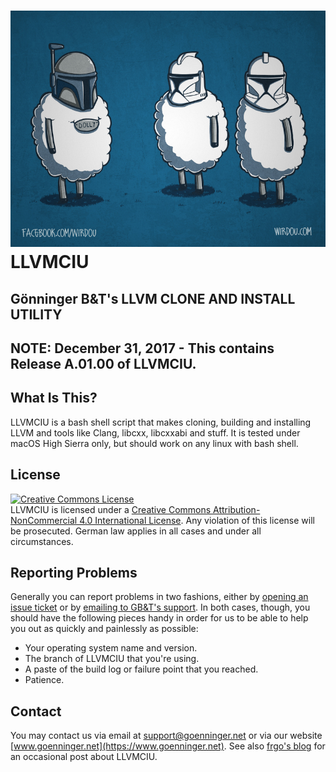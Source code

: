 # <img src="https://github.com/dg1sbg/llvmciu/raw/master/realclone.jpg"/>  LLVMCIU

<p><h2><b>Gönninger B&T's LLVM CLONE AND INSTALL UTILITY</b></h2>

## NOTE:  December 31, 2017 - This contains Release A.01.00 of LLVMCIU.

## What Is This?
LLVMCIU is a bash shell script that makes cloning, building and installing LLVM and tools like Clang, libcxx, libcxxabi and stuff. It is tested under macOS High Sierra only, but should work on any linux with bash shell.

## License
<a rel="license" href="http://creativecommons.org/licenses/by-nc/4.0/"><img alt="Creative Commons License" style="border-width:0" src="https://i.creativecommons.org/l/by-nc/4.0/88x31.png" /></a><br />LLVMCIU is licensed under a <a rel="license" href="http://creativecommons.org/licenses/by-nc/4.0/">Creative Commons Attribution-NonCommercial 4.0 International License</a>. Any violation of this license will be prosecuted. German law applies in all cases and under all circumstances.

## Reporting Problems
Generally you can report problems in two fashions, either by [opening an issue ticket](https://github.com/dg1sbg/llvmciu/issues/new) or by [emailing to GB&T's support](mailto:support@goenninger.net). In both cases, though, you should have the following pieces handy in order for us to be able to help you out as quickly and painlessly as possible:

* Your operating system name and version.
* The branch of LLVMCIU that you're using.
* A paste of the build log or failure point that you reached.
* Patience.

## Contact
You may contact us via email at [support@goenninger.net](mailto:support@goenninger.net) or via our website [www.goenninger.net](https://www.goenninger.net). See also [frgo's blog](http://ham-and-eggs-from-frgo.blogspot.de) for an occasional post about LLVMCIU.
